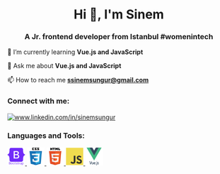 <h1 align="center">Hi 👋, I'm Sinem</h1>
<h3 align="center">A Jr. frontend developer from Istanbul #womenintech</h3>

🌱 I’m currently learning **Vue.js and JavaScript**

💬 Ask me about **Vue.js and JavaScript**

📫 How to reach me **ssinemsungur@gmail.com**

<h3 align="left">Connect with me:</h3>
<p align="left">
<a href="https://www.linkedin.com/in/sinemsungur/" target="blank"><img align="center" src="https://cdn.jsdelivr.net/npm/simple-icons@3.0.1/icons/linkedin.svg" alt="www.linkedin.com/in/sinemsungur" height="30" width="40" /></a>
</p>

<h3 align="left">Languages and Tools:</h3>
<p align="left"> <a href="https://getbootstrap.com" target="_blank"> <img src="https://raw.githubusercontent.com/devicons/devicon/master/icons/bootstrap/bootstrap-plain-wordmark.svg" alt="bootstrap" width="40" height="40"/> </a> <a href="https://www.w3schools.com/css/" target="_blank"> <img src="https://raw.githubusercontent.com/devicons/devicon/master/icons/css3/css3-original-wordmark.svg" alt="css3" width="40" height="40"/> </a> <a href="https://www.w3.org/html/" target="_blank"> <img src="https://raw.githubusercontent.com/devicons/devicon/master/icons/html5/html5-original-wordmark.svg" alt="html5" width="40" height="40"/> </a> <a href="https://developer.mozilla.org/en-US/docs/Web/JavaScript" target="_blank"> <img src="https://raw.githubusercontent.com/devicons/devicon/master/icons/javascript/javascript-original.svg" alt="javascript" width="40" height="40"/> </a> <a href="https://vuejs.org/" target="_blank"> <img src="https://raw.githubusercontent.com/devicons/devicon/master/icons/vuejs/vuejs-original-wordmark.svg" alt="vuejs" width="40" height="40"/> </a> </p>
